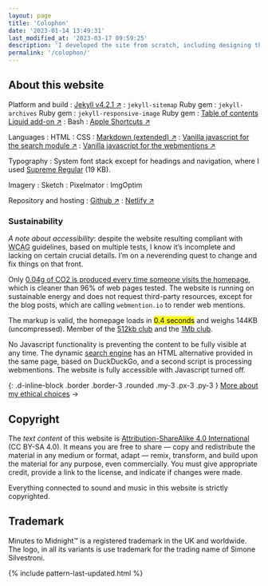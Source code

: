 ```yaml
---
layout: page
title: 'Colophon'
date: '2023-01-14 13:49:31'
last_modified_at: '2023-03-17 09:59:25'
description: 'I developed the site from scratch, including designing the theme. Here is a list of tools, methodology, benchmarks and considerations.'
permalink: '/colophon/'
---
```

## About this website

Platform and build
: [Jekyll v4.2.1 ↗](https://jekyllrb.com/)
: `jekyll-sitemap` Ruby gem
: `jekyll-archives` Ruby gem
: `jekyll-responsive-image` Ruby gem
: [Table of contents Liquid add-on ↗](https://github.com/allejo/jekyll-toc)
: Bash
: [Apple Shortcuts ↗](https://simonesilvestroni.com/blog/automation-for-my-blog-publishing-workflow/)

Languages
: HTML
: CSS
: [Markdown (extended) ↗](https://www.markdownguide.org/getting-started/)
: [Vanilla javascript for the search module ↗](https://github.com/daviddarnes/jekyll-search-js)
: [Vanilla javascript for the webmentions ↗](https://github.com/fluffy-critter/webmention)

Typography
: System font stack except for headings and navigation, where I used [Supreme Regular](https://www.fontshare.com/fonts/supreme) (19 KB).

Imagery
: Sketch
: Pixelmator
: ImgOptim

Repository and hosting
: [Github ↗](https://github.com/simonesilvestroni/m2m-website)
: [Netlify ↗](https://www.netlify.com)

### Sustainability

*A note about accessibility*: despite the website resulting compliant with <abbr title="Web Content Accessibility Guidelines">WCAG</abbr> guidelines, based on multiple tests, I know it’s incomplete and lacking on certain crucial details. I’m on a neverending quest to change and fix things on that front.

Only [0.04g of CO2 is produced every time someone visits the homepage](https://www.websitecarbon.com/website/minutestomidnight-co-uk/), which is cleaner than 96% of web pages tested. The website is running on sustainable energy and does not request third-party resources, except for the blog posts, which are calling `webmention.io` to render web mentions.

The markup is valid, the homepage loads in <mark>0.4 seconds</mark> and weighs 144KB (uncompressed). Member of the [512kb club](https://512kb.club "Member of the 512kb Orange Team") and the [1Mb club](https://1mb.club/).

No Javascript functionality is preventing the content to be fully visible at any time. The dynamic [search engine](/search/) has an HTML alternative provided in the same page, based on DuckDuckGo, and a second script is processing webmentions. The website is fully accessible with Javascript turned off.

{: .d-inline-block .border .border-3 .rounded .my-3 .px-3 .py-3 }
[More about my ethical choices](/ethics/) →

## Copyright

The _text content_ of this website is [Attribution-ShareAlike 4.0 International](https://creativecommons.org/licenses/by-sa/4.0/) (CC BY-SA 4.0). It means you are free to share — copy and redistribute the material in any medium or format, adapt — remix, transform, and build upon the material for any purpose, even commercially. You must give appropriate credit, provide a link to the license, and indicate if changes were made.

Everything connected to sound and music in this website is strictly copyrighted.

## Trademark

Minutes to Midnight&trade; is a registered trademark in the UK and worldwide. The logo, in all its variants is use trademark for the trading name of Simone Silvestroni.

{% include pattern-last-updated.html %}
